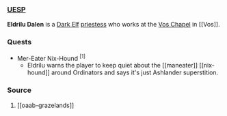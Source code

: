 ### [UESP](https://en.uesp.net/wiki/Morrowind:Eldrilu_Dalen)
**Eldrilu Dalen** is a [Dark Elf](https://en.uesp.net/wiki/Morrowind:Dark_Elf "Morrowind:Dark Elf") [priestess](https://en.uesp.net/wiki/Morrowind:Priest_Service "Morrowind:Priest Service") who works at the [Vos Chapel](https://en.uesp.net/wiki/Morrowind:Vos_Chapel "Morrowind:Vos Chapel") in [[Vos]].
### Quests
* Mer-Eater Nix-Hound <sup>[1]</sup>
	* Eldrilu warns the player to keep quiet about the [[maneater]] [[nix-hound]] around Ordinators and says it's just Ashlander superstition.
### Source
1. [[oaab-grazelands]]